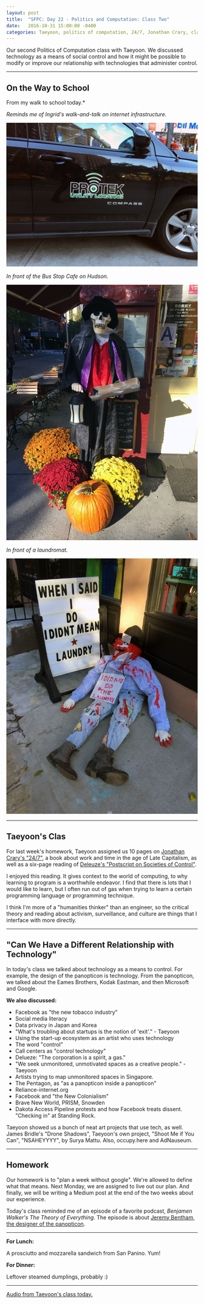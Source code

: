 ```yaml
---
layout: post
title:  "SFPC: Day 22 - Politics and Computation: Class Two"
date:   2016-10-31 15:00:00 -0400
categories: Taeyoon, politics of computation, 24/7, Jonathan Crary, class audio
---
```


Our second Politics of Computation class with Taeyoon. We discussed technology as a means of social control and how it might be possible to modify or improve our relationship with technologies that administer control.

-----

<h2>On the Way to School</h2>

From my walk to school today.*

*Reminds me of Ingrid's walk-and-talk on internet infrastructure.*

![Stuffed cat](/images/IMG_5218.jpg)

*In front of the Bus Stop Cafe on Hudson.*

![Bus Stop skeleton](/images/IMG_5221.jpg)

*In front of a laundromat.*

![Dead clown laundromat](/images/IMG_5223.jpg)

-----

<h2>Taeyoon's Clas</h2>

For last week's homework, Taeyoon assigned us 10 pages on [Jonathan Crary's "24/7"](https://www.amazon.com/dp/B00DQAQZMI/ref=dp-kindle-redirect?_encoding=UTF8&btkr=1), a book about work and time in the age of Late Capitalism, as well as a six-page reading of [Deleuze's "Postscript on Societies of Control"](https://cidadeinseguranca.files.wordpress.com/2012/02/deleuze_control.pdf).

I enjoyed this reading. It gives context to the world of computing, to why learning to program is a worthwhile endeavor. I find that there is lots that I would like to learn, but I often run out of gas when trying to learn a certain programming language or programming technique.

I think I'm more of a "humanities thinker" than an engineer, so the critical theory and reading about activism, surveillance, and culture are things that I interface with more directly.

-----

<h2>"Can We Have a Different Relationship with Technology"</h2>

In today's class we talked about technology as a means to control. For example, the design of the panopticon is technology. From the panopticon, we talked about the Eames Brothers, Kodak Eastman, and then Microsoft and Google.

**We also discussed:**

- Facebook as "the new tobacco industry"
- Social media literacy
- Data privacy in Japan and Korea
- "What's troubling about startups is the notion of 'exit'." - Taeyoon
- Using the start-up ecosystem as an artist who uses technology
- The word "control"
- Call centers as "control technology"
- Delueze: "The corporation is a spirit, a gas."
- "We seek unmonitored, unmotivated spaces as a creative people." - Taeyoon
- Artists trying to map unmonitored spaces in Singapore.
- The Pentagon, as "as a panopticon inside a panopticon"
- Reliance-internet.org
- Facebook and "the New Colonialism"
- Brave New World, PRISM, Snowden
- Dakota Access Pipeline protests and how Facebook treats dissent. "Checking in" at Standing Rock.

Taeyoon showed us a bunch of neat art projects that use tech, as well. James Bridle's "Drone Shadows", Taeyoon's own project, "Shoot Me if You Can", "NSAHEYYYY", by Surya Mattu. Also, occupy.here and AdNauseum.

-----

<h2>Homework</h2>

Our homework is to "plan a week without google". We're allowed to define what that means. Next Monday, we are assigned to live out our plan. And finally, we will be writing a Medium post at the end of the two weeks about our experience.



Today's class reminded me of an episode of a favorite podcast, *Benjamen Walker's The Theory of Everything*.  The episode is about [Jeremy Bentham, the designer of the panopticon](http://toe.prx.org/).

-----

**For Lunch:**

A prosciutto and mozzarella sandwich from San Panino. Yum!

**For Dinner:**

Leftover steamed dumplings, probably :)

-----

[Audio from Taeyoon's class today.](https://www.dropbox.com/s/ms57hojbf7qoyjm/10312016%20-%20Taeyoon%27s%20Class.m4a?dl=0)
